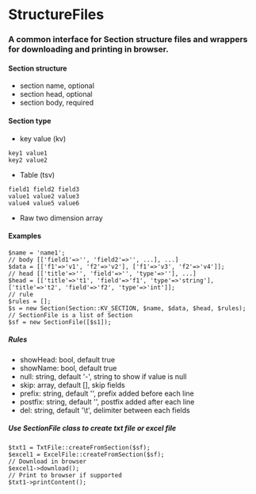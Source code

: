 # StructureFiles
### A common interface for Section structure files and wrappers for downloading and printing in browser.

#### Section structure
- section name, optional
- section head, optional
- section body, required

#### Section type
- key value (kv)
```
key1 value1
key2 value2
```
- Table (tsv)
```
field1 field2 field3
value1 value2 value3
value4 value5 value6
```
- Raw 
  two dimension array
  
#### Examples
```
$name = 'name1';
// body [['field1'=>'', 'field2'=>'', ...], ...]
$data = [['f1'=>'v1', 'f2'=>'v2'], ['f1'=>'v3', 'f2'=>'v4']];
// head [['title'=>'', 'field'=>'', 'type'=>''], ...]
$head = [['title'=>'t1', 'field'=>'f1', 'type'=>'string'], ['title'=>'t2', 'field'=>'f2', 'type'=>'int']];
// rule
$rules = [];
$s = new Section(Section::KV_SECTION, $name, $data, $head, $rules);
// SectionFile is a list of Section
$sf = new SectionFile([$s1]);
```

##### Rules
* showHead: bool, default true
* showName: bool, default true
* null: string, default '-', string to show if value is null
* skip: array, default [], skip fields
* prefix: string, default '', prefix added before each line
* postfix: string, default '', postfix added after each line
* del: string, default '\t', delimiter between each fields

##### Use SectionFile class to create txt file or excel file
```
$txt1 = TxtFile::createFromSection($sf);
$excel1 = ExcelFile::createFromSection($sf);
// Download in browser
$excel1->download();
// Print to browser if supported
$txt1->printContent();
```
